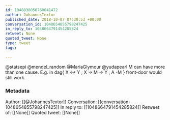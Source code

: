 ```yaml
---
id: 1048838056760041472
author: JohannesTextor
published_date: 2018-10-07 07:30:53 +00:00
conversation_id: 1048654855798247425
in_reply_to: 1048664791454285824
retweet: None
quoted_tweet: None
type: tweet
tags:

---
```


@statsepi @mendel_random @MariaGlymour @yudapearl M can have more than one cause. E.g. in dag{ X &lt;-&gt; Y ; X -&gt; M -&gt; Y ; A -M } front-door would still work.

### Metadata

Author: [[@JohannesTextor]]
Conversation: [[conversation-1048654855798247425]]
In reply to: [[1048664791454285824]]
Retweet of: [[None]]
Quoted tweet: [[None]]
